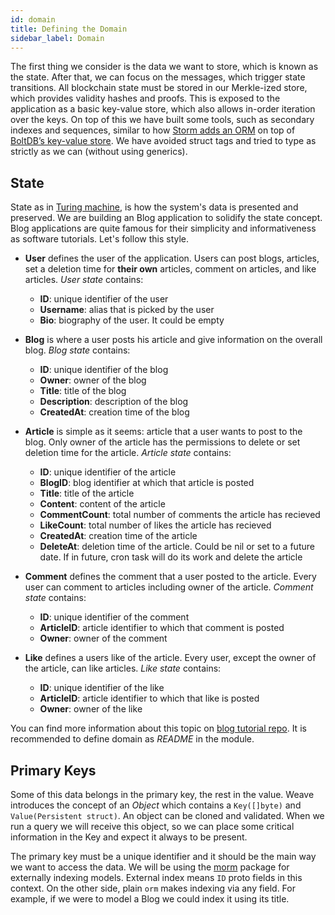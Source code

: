 ```yaml
---
id: domain
title: Defining the Domain
sidebar_label: Domain
---
```


The first thing we consider is the data we want to store, which is known as the state. After that, we can focus on the messages, which trigger state transitions. All blockchain state must be stored in our Merkle-ized store, which provides validity hashes and proofs. This is exposed to the application as a basic key-value store, which also allows in-order iteration over the keys. On top of this we have built some tools, such as secondary indexes and sequences, similar to how [Storm adds an ORM](https://github.com/asdine/storm#simple-crud-system) on top of [BoltDB’s key-value store](https://github.com/boltdb/bolt#using-buckets). We have avoided struct tags and tried to type as strictly as we can (without using generics).

## State

State as in [Turing machine](https://en.wikipedia.org/wiki/Turing_machine), is how the system's data is presented and preserved. We are building an Blog application to solidify the state concept. Blog applications are quite famous for their simplicity and informativeness as software tutorials. Let's follow this style.

- **User** defines the user of the application. Users can post blogs, articles, set a deletion time for **their own** articles, comment on articles, and like articles. _User state_ contains:

  - **ID**: unique identifier of the user
  - **Username**: alias that is picked by the user
  - **Bio**: biography of the user. It could be empty

- **Blog** is where a user posts his article and give information on the overall blog. _Blog state_ contains:

  - **ID**: unique identifier of the blog
  - **Owner**: owner of the blog
  - **Title**: title of the blog
  - **Description**: description of the blog
  - **CreatedAt**: creation time of the blog

- **Article** is simple as it seems: article that a user wants to post to the blog. Only owner of the article has the permissions to delete or set deletion time for the article. _Article state_ contains:

  - **ID**: unique identifier of the article
  - **BlogID**: blog identifier at which that article is posted
  - **Title**: title of the article
  - **Content**: content of the article
  - **CommentCount**: total number of comments the article has recieved
  - **LikeCount**: total number of likes the article has recieved
  - **CreatedAt**: creation time of the article
  - **DeleteAt**: deletion time of the article. Could be nil or set to a future date. If in future, cron task will do its work and delete the article

- **Comment** defines the comment that a user posted to the article. Every user can comment to articles including owner of the article. _Comment state_ contains:

  - **ID**: unique identifier of the comment
  - **ArticleID**: article identifier to which that comment is posted
  - **Owner**: owner of the comment

- **Like** defines a users like of the article. Every user, except the owner of the article, can like articles. _Like state_ contains:
  - **ID**: unique identifier of the like
  - **ArticleID**: article identifier to which that like is posted
  - **Owner**: owner of the like

You can find more information about this topic on [blog tutorial repo](https://github.com/iov-one/blog-tutorial/blob/master/x/blog/README.md 'README.md'). It is recommended to define domain as _README_ in the module.

## Primary Keys

Some of this data belongs in the primary key, the rest in the value. Weave introduces the concept of an _Object_ which contains a `Key([]byte)` and `Value(Persistent struct)`. An object can be cloned and validated. When we run a query we will receive this object, so we can place some critical information in the Key and expect it always to be present.

The primary key must be a unique identifier and it should be the main way we want to access the data. We will be using the [morm](weave/tutorial/06-buckets#CustomBucket) package for externally indexing models. External index means `ID` proto fields in this context. On the other side, plain `orm` makes indexing via any field. For example, if we were to model a Blog we could index it using its title.
